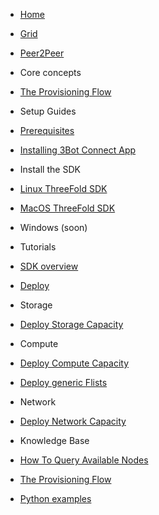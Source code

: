 * [Home](/)
* [Grid](/grid/README.md)
* [Peer2Peer](/grid/peer2peer_storage_compute/README.md)


* Core concepts
 * [The Provisioning Flow](/grid/peer2peer_storage_compute/general/provisioningflow.md)
* Setup Guides
 * [Prerequisites](/grid/peer2peer_storage_compute/prerequisites/prerequisites.md)
  * [Installing 3Bot Connect App](/grid/peer2peer_storage_compute/prerequisites/3bot-connect-app.md)
  * Install the SDK
   * [Linux ThreeFold SDK](/grid/peer2peer_storage_compute/prerequisites/Threefold-sdk-linux.md)
   * [MacOS ThreeFold SDK](/grid/peer2peer_storage_compute/prerequisites/Threefold-sdk-macos.md)
   * Windows (soon) 
* Tutorials   
 * [SDK overview](/grid/peer2peer_storage_compute/general/jumpscale_sdk/README.md)
 * [Deploy]()
  *  Storage
   * [Deploy Storage Capacity](/grid/peer2peer_storage_compute/use_cases/storage.md)

  * Compute
   * [Deploy Compute Capacity](/grid/peer2peer_storage_compute/use_cases/compute.md)
   * [Deploy generic Flists](/grid/peer2peer_storage_compute/use_cases/generic-Flist.md)

  * Network
   * [Deploy Network Capacity](/grid/peer2peer_storage_compute/use_cases/compute.md)

 * Knowledge Base
  * [How To Query Available Nodes](/grid/peer2peer_storage_compute/general/query-nodes.md)
 * [The Provisioning Flow](/grid/peer2peer_storage_compute/general/provisioningflow.md)


* [Python examples](/grid/peer2peer_storage_compute/use_cases/examples/README.md)

